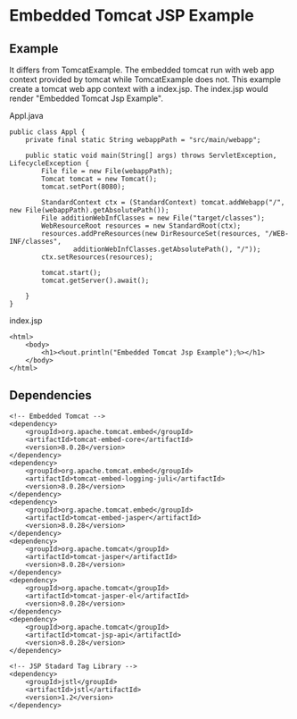 # Embedded Tomcat JSP Example

## Example
It differs from TomcatExample. The embedded tomcat run with web app context provided by tomcat while TomcatExample does not. This example create a tomcat web app context with a index.jsp. The index.jsp would render "Embedded Tomcat Jsp Example". 

Appl.java
```
public class Appl {
	private final static String webappPath = "src/main/webapp";
	
	public static void main(String[] args) throws ServletException, LifecycleException {
		File file = new File(webappPath);		
        Tomcat tomcat = new Tomcat();
        tomcat.setPort(8080);

        StandardContext ctx = (StandardContext) tomcat.addWebapp("/", new File(webappPath).getAbsolutePath());
        File additionWebInfClasses = new File("target/classes");
        WebResourceRoot resources = new StandardRoot(ctx);
        resources.addPreResources(new DirResourceSet(resources, "/WEB-INF/classes",
                additionWebInfClasses.getAbsolutePath(), "/"));
        ctx.setResources(resources);

        tomcat.start();
        tomcat.getServer().await();

	}
}
```

index.jsp
```
<html>
	<body>
		<h1><%out.println("Embedded Tomcat Jsp Example");%></h1>
	</body>
</html>
```

## Dependencies
```
<!-- Embedded Tomcat -->
<dependency>
	<groupId>org.apache.tomcat.embed</groupId>
	<artifactId>tomcat-embed-core</artifactId>
	<version>8.0.28</version>
</dependency>
<dependency>
	<groupId>org.apache.tomcat.embed</groupId>
	<artifactId>tomcat-embed-logging-juli</artifactId>
	<version>8.0.28</version>
</dependency>
<dependency>
	<groupId>org.apache.tomcat.embed</groupId>
	<artifactId>tomcat-embed-jasper</artifactId>
	<version>8.0.28</version>
</dependency>
<dependency>
	<groupId>org.apache.tomcat</groupId>
	<artifactId>tomcat-jasper</artifactId>
	<version>8.0.28</version>
</dependency>
<dependency>
	<groupId>org.apache.tomcat</groupId>
	<artifactId>tomcat-jasper-el</artifactId>
	<version>8.0.28</version>
</dependency>
<dependency>
	<groupId>org.apache.tomcat</groupId>
	<artifactId>tomcat-jsp-api</artifactId>
	<version>8.0.28</version>
</dependency>

<!-- JSP Stadard Tag Library -->
<dependency>
	<groupId>jstl</groupId>
	<artifactId>jstl</artifactId>
	<version>1.2</version>
</dependency>
```